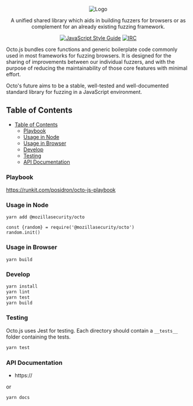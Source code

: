 <p align="center">
  <img src="https://github.com/posidron/posidron.github.io/raw/master/static/images/octo.png" alt="Logo" />
</p>

<p align="center">
A unified shared library which aids in building fuzzers for browsers or as complement for an already existing fuzzing framework.
</p>

<p align="center">
<a href="https://standardjs.com"><img src="https://img.shields.io/badge/code_style-standard-brightgreen.svg" alt="JavaScript Style Guide"></a>
<!--<a href="https://travis-ci.org/MozillaSecurity/octo"><img src="https://api.travis-ci.org/MozillaSecurity/octo.svg?branch=es6" alt="Build Status"></a>-->
<!--<a href="https://img.shields.io/github/release/mozillasecurity/octo.svg"><img src="https://img.shields.io/github/release/mozillasecurity/octo.svg" alt="Current Release"></a>-->
<!--<a href="https://coveralls.io/github/MozillaSecurity/octo?branch=es6"><img src="https://coveralls.io/repos/github/MozillaSecurity/octo/badge.svg?branch=es6" alt="Coverage Status"></a>-->
<a href="https://www.irccloud.com/invite?channel=%23fuzzing&amp;hostname=irc.mozilla.org&amp;port=6697&amp;ssl=1"><img src="https://img.shields.io/badge/IRC-%23fuzzing-1e72ff.svg?style=flat" alt="IRC"></a>
</p>

Octo.js bundles core functions and generic boilerplate code commonly used in most frameworks for fuzzing browsers. It is designed for the sharing of improvements between our individual fuzzers, and with the purpose of reducing the maintainability of those core features with minimal effort.

Octo's future aims to be a stable, well-tested and well-documented standard library for fuzzing in a JavaScript environment.

## Table of Contents
- [Table of Contents](#table-of-contents)
  - [Playbook](#playbook)
  - [Usage in Node](#usage-in-node)
  - [Usage in Browser](#usage-in-browser)
  - [Develop](#develop)
  - [Testing](#testing)
  - [API Documentation](#api-documentation)

### Playbook

https://runkit.com/posidron/octo-js-playbook


### Usage in Node

```
yarn add @mozillasecurity/octo
```

```
const {random} = require('@mozillasecurity/octo')
random.init()
```

### Usage in Browser

```
yarn build
```

### Develop

```bash
yarn install
yarn lint
yarn test
yarn build
```

### Testing

Octo.js uses Jest for testing. Each directory should contain a `__tests__` folder containing the tests.

```bash
yarn test
```

### API Documentation

* https://

or

```
yarn docs
```
